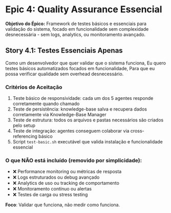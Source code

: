 # Epic 4: Quality Assurance Essencial

**Objetivo do Épico:** Framework de testes básicos e essenciais para validação do sistema, focado em funcionalidade sem complexidade desnecessária - sem logs, analytics, ou monitoramento avançado.

## Story 4.1: Testes Essenciais Apenas

Como um desenvolvedor que quer validar que o sistema funciona,
Eu quero testes básicos automatizados focados em funcionalidade,
Para que eu possa verificar qualidade sem overhead desnecessário.

### Critérios de Aceitação

1. Teste básico de responsividade: cada um dos 5 agentes responde corretamente quando chamado
2. Teste de persistência: knowledge-base salva e recupera dados corretamente via Knowledge-Base Manager
3. Teste de estrutura: todos os arquivos e pastas necessários são criados pelo setup
4. Teste de integração: agentes conseguem colaborar via cross-referencing básico
5. Script `test-basic.sh` executável que valida instalação e funcionalidade essencial

### O que NÃO está incluído (removido por simplicidade):
- ❌ Performance monitoring ou métricas de resposta
- ❌ Logs estruturados ou debug avançado
- ❌ Analytics de uso ou tracking de comportamento
- ❌ Monitoramento contínuo ou alertas
- ❌ Testes de carga ou stress testing

**Foco**: Validar que funciona, não medir como funciona.